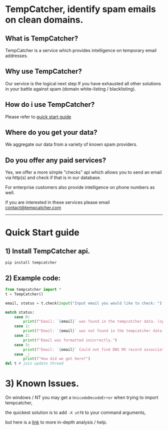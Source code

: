 # TempCatcher, identify spam emails on clean domains.

## What is TempCatcher?
TempCatcher is a service which provides intelligence on temporary email addresses.

## Why use TempCatcher? 
Our service is the logical next step If you have exhausted all other solutions in your battle against spam (domain white-listing / blacklisting).

## How do i use TempCatcher?
Please refer to [quick start guide](https://github.com/tempcacher/tempcatcher/README.md#quick-start-guide)

## Where do you get your data?
We aggregate our data from a variety of known spam providers.

## Do you offer any paid services?
Yes, we offer a more simple "checks" api which allows you to send an email via http(s) and check if that is in our database.

For enterprise customers also provide intelligence on phone numbers as well.

if you are interested in these services please email contact@tempcatcher.com

---

# Quick Start guide
## 1) Install TempCatcher api.

`pip install tempcatcher`

## 2) Example code:
```python
from tempcatcher import *
t = TempCatcher()

email, status = t.check(input("Input email you would like to check: "), dns = True)

match status:
    case 0:
        print(f"Email: `{email}` was found in the tempcatcher data. (spam)")
    case 1:
        print(f"Email: `{email}` was not found in the tempcatcher data. (not spam)")
    case 2:
        print(f"Email was formatted incorrectly.")
    case 3:
        print(f"Email: `{email}` Could not find DNS MX record assocciated with domain")
    case _:
        print(f"How did we get here?")
del t # join update thread
```

# 3) Known Issues.
On windows / NT you may get a `UnicodeDecodeError` when trying to import tempcatcher,

the quickest solution is to add `-X utf8` to your command arguments,

but here is a [link](https://github.com/pallets/click/issues/2121#issuecomment-1691716436) to more in-depth analysis / help.
